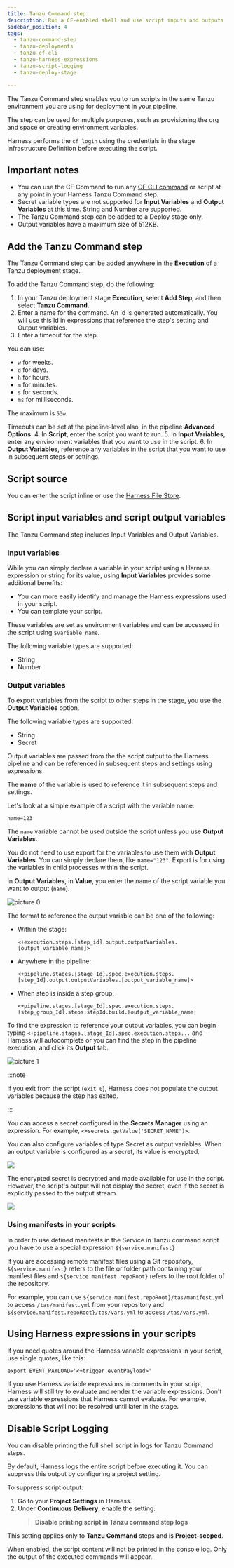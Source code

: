 ```yaml
---
title: Tanzu Command step
description: Run a CF-enabled shell and use script inputs and outputs
sidebar_position: 4
tags:
  - tanzu-command-step
  - tanzu-deployments
  - tanzu-cf-cli
  - tanzu-harness-expressions
  - tanzu-script-logging
  - tanzu-deploy-stage

---
```


The Tanzu Command step enables you to run scripts in the same Tanzu environment you are using for deployment in your pipeline.

The step can be used for multiple purposes, such as provisioning the org and space or creating environment variables.

Harness performs the `cf login` using the credentials in the stage Infrastructure Definition before executing the script.


## Important notes

- You can use the CF Command to run any [CF CLI command](https://cli.cloudfoundry.org/en-US/v6/) or script at any point in your Harness Tanzu Command step.
- Secret variable types are not supported for **Input Variables** and **Output Variables** at this time. String and Number are supported.
- The Tanzu Command step can be added to a Deploy stage only.
- Output variables have a maximum size of 512KB.

## Add the Tanzu Command step

The Tanzu Command step can be added anywhere in the **Execution** of a Tanzu deployment stage.

To add the Tanzu Command step, do the following:

1.  In your Tanzu deployment stage **Execution**, select **Add Step**, and then select **Tanzu Command**.
2.  Enter a name for the command. An Id is generated automatically. You will use this Id in expressions that reference the step's setting and Output variables.
3.  Enter a timeout for the step.

  You can use:
  
  - `w` for weeks.
  - `d` for days.
  - `h` for hours.
  - `m` for minutes.
  - `s` for seconds.
  - `ms` for milliseconds.
  
  The maximum is `53w`.
  
  Timeouts can be set at the pipeline-level also, in the pipeline **Advanced Options**.
4.  In **Script**, enter the script you want to run.
5.  In **Input Variables**, enter any environment variables that you want to use in the script.
6.  In **Output Variables**, reference any variables in the script that you want to use in subsequent steps or settings.


## Script source

You can enter the script inline or use the [Harness File Store](/docs/continuous-delivery/x-platform-cd-features/services/add-inline-manifests-using-file-store).

## Script input variables and script output variables

The Tanzu Command step includes Input Variables and Output Variables. 

### Input variables

While you can simply declare a variable in your script using a Harness expression or string for its value, using **Input Variables** provides some additional benefits:

- You can more easily identify and manage the Harness expressions used in your script.
- You can template your script.

These variables are set as environment variables and can be accessed in the script using `$variable_name`.

The following variable types are supported:

- String
- Number

### Output variables

To export variables from the script to other steps in the stage, you use the **Output Variables** option.

The following variable types are supported:

- String
- Secret

Output variables are passed from the the script output to the Harness pipeline and can be referenced in subsequent steps and settings using expressions.

The **name** of the variable is used to reference it in subsequent steps and settings.


Let's look at a simple example of a script with the variable name:

```
name=123
```

The `name` variable cannot be used outside the script unless you use **Output Variables**.

You do not need to use export for the variables to use them with **Output Variables**. You can simply declare them, like `name="123"`. Export is for using the variables in child processes within the script.

In **Output Variables**, in **Value**, you enter the name of the script variable you want to output (`name`).

![picture 0](static/6f6260d9bd24a28eb8c496626129149796a27ba3b4a1f9edd41bfda0ad5944d8.png)  

The format to reference the output variable can be one of the following:

- Within the stage:

  `<+execution.steps.[step_id].output.outputVariables.[output_variable_name]>`
- Anywhere in the pipeline:
  
  `<+pipeline.stages.[stage_Id].spec.execution.steps.[step_Id].output.outputVariables.[output_variable_name]>`
- When step is inside a step group:
  
  `<+pipeline.stages.[stage_Id].spec.execution.steps.[step_group_Id].steps.stepId.build.[output_variable_name]`

To find the expression to reference your output variables, you can begin typing `<+pipeline.stages.[stage_Id].spec.execution.steps...` and Harness will autocomplete or you can find the step in the pipeline execution, and click its **Output** tab.

![picture 1](static/81d68966ddb64d7a3c2f84008df38d459f70738f51db9f57a42fd182db1d9f33.png)  

:::note

If you exit from the script (`exit 0`), Harness does not populate the output variables because the step has exited.

:::

You can access a secret configured in the **Secrets Manager** using an expression. For example, `<+secrets.getValue('SECRET_NAME')>`.

You can also configure variables of type Secret as output variables. When an output variable is configured as a secret, its value is encrypted. 

![](static/tanzu-secrets-output-variable.png)

The encrypted secret is decrypted and made available for use in the script. However, the script's output will not display the secret, even if the secret is explicitly passed to the output stream.

![](static/output-variable-logs.png)

### Using manifests in your scripts

In order to use defined manifests in the Service in Tanzu command script you have to use a special expression `${service.manifest}`

If you are accessing remote manifest files using a Git repository, `${service.manifest}` refers to the file or folder path containing your manifest files and `${service.manifest.repoRoot}` refers to the root folder of the repository.

For example, you can use `${service.manifest.repoRoot}/tas/manifest.yml` to access `/tas/manifest.yml` from your repository and `${service.manifest.repoRoot}/tas/vars.yml` to access `/tas/vars.yml`.

## Using Harness expressions in your scripts

If you need quotes around the Harness variable expressions in your script, use single quotes, like this:

```
export EVENT_PAYLOAD='<+trigger.eventPayload>'
```

If you use Harness variable expressions in comments in your script, Harness will still try to evaluate and render the variable expressions. Don't use variable expressions that Harness cannot evaluate. For example, expressions that will not be resolved until later in the stage.

## Disable Script Logging

You can disable printing the full shell script in logs for Tanzu Command steps.

By default, Harness logs the entire script before executing it. You can suppress this output by configuring a project setting.

To suppress script output:

1. Go to your **Project Settings** in Harness.
2. Under **Continuous Delivery**, enable the setting:  
   > **Disable printing script in Tanzu command step logs**

This setting applies only to **Tanzu Command** steps and is **Project-scoped**.

When enabled, the script content will not be printed in the console log. Only the output of the executed commands will appear.
